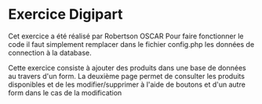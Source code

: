 # Exercice Digipart

Cet exercice a été réalisé par Robertson OSCAR
Pour faire fonctionner le code il faut simplement remplacer dans le fichier config.php les données de connection à la database.

Cette exercice consiste à ajouter des produits dans une base de données au travers d'un form.
La deuxième page permet de consulter les produits disponibles et de les modifier/supprimer à l'aide de boutons et d'un autre form dans le cas de la modification
